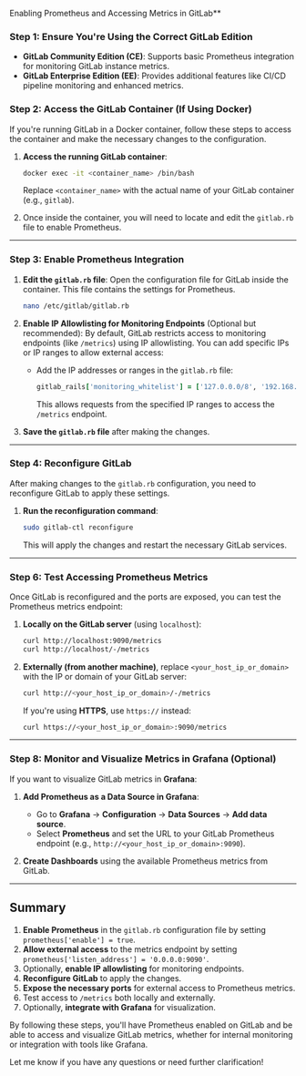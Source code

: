 Enabling Prometheus and Accessing Metrics in GitLab**

### **Step 1: Ensure You're Using the Correct GitLab Edition**
- **GitLab Community Edition (CE)**: Supports basic Prometheus integration for monitoring GitLab instance metrics.
- **GitLab Enterprise Edition (EE)**: Provides additional features like CI/CD pipeline monitoring and enhanced metrics.

### **Step 2: Access the GitLab Container (If Using Docker)**
If you're running GitLab in a Docker container, follow these steps to access the container and make the necessary changes to the configuration.

1. **Access the running GitLab container**:
   ```bash
   docker exec -it <container_name> /bin/bash
   ```

   Replace `<container_name>` with the actual name of your GitLab container (e.g., `gitlab`).

2. Once inside the container, you will need to locate and edit the `gitlab.rb` file to enable Prometheus.

---

### **Step 3: Enable Prometheus Integration**

1. **Edit the `gitlab.rb` file**:
   Open the configuration file for GitLab inside the container. This file contains the settings for Prometheus.

   ```bash
   nano /etc/gitlab/gitlab.rb
   ```

3. **Enable IP Allowlisting for Monitoring Endpoints** (Optional but recommended):
   By default, GitLab restricts access to monitoring endpoints (like `/metrics`) using IP allowlisting. You can add specific IPs or IP ranges to allow external access:

   - Add the IP addresses or ranges in the `gitlab.rb` file:

     ```ruby
     gitlab_rails['monitoring_whitelist'] = ['127.0.0.0/8', '192.168.0.1']
     ```

     This allows requests from the specified IP ranges to access the `/metrics` endpoint.

4. **Save the `gitlab.rb` file** after making the changes.

---

### **Step 4: Reconfigure GitLab**

After making changes to the `gitlab.rb` configuration, you need to reconfigure GitLab to apply these settings.

1. **Run the reconfiguration command**:
   ```bash
   sudo gitlab-ctl reconfigure
   ```

   This will apply the changes and restart the necessary GitLab services.

---


### **Step 6: Test Accessing Prometheus Metrics**

Once GitLab is reconfigured and the ports are exposed, you can test the Prometheus metrics endpoint:

1. **Locally on the GitLab server** (using `localhost`):
   ```bash
   curl http://localhost:9090/metrics
   curl http://localhost/-/metrics
   ```

2. **Externally (from another machine)**, replace `<your_host_ip_or_domain>` with the IP or domain of your GitLab server:
   ```bash
   curl http://<your_host_ip_or_domain>/-/metrics
   ```

   If you're using **HTTPS**, use `https://` instead:
   ```bash
   curl https://<your_host_ip_or_domain>:9090/metrics
   ```

---

### **Step 8: Monitor and Visualize Metrics in Grafana** (Optional)

If you want to visualize GitLab metrics in **Grafana**:

1. **Add Prometheus as a Data Source in Grafana**:
   - Go to **Grafana** → **Configuration** → **Data Sources** → **Add data source**.
   - Select **Prometheus** and set the URL to your GitLab Prometheus endpoint (e.g., `http://<your_host_ip_or_domain>:9090`).

2. **Create Dashboards** using the available Prometheus metrics from GitLab.

---

## **Summary**

1. **Enable Prometheus** in the `gitlab.rb` configuration file by setting `prometheus['enable'] = true`.
2. **Allow external access** to the metrics endpoint by setting `prometheus['listen_address'] = '0.0.0.0:9090'`.
3. Optionally, **enable IP allowlisting** for monitoring endpoints.
4. **Reconfigure GitLab** to apply the changes.
5. **Expose the necessary ports** for external access to Prometheus metrics.
6. Test access to `/metrics` both locally and externally.
7. Optionally, **integrate with Grafana** for visualization.

By following these steps, you'll have Prometheus enabled on GitLab and be able to access and visualize GitLab metrics, whether for internal monitoring or integration with tools like Grafana.

Let me know if you have any questions or need further clarification!

